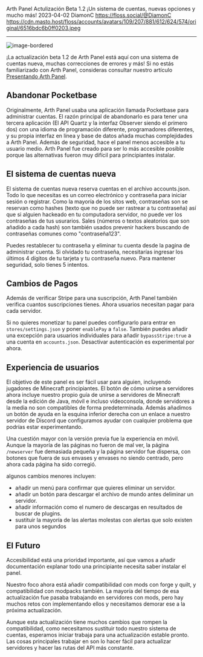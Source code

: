 Arth Panel Actulización Beta 1.2
¡Un sistema de cuentas, nuevas opciones y mucho más!
2023-04-02
DiamonC
https://floss.social/@DiamonC
https://cdn.masto.host/floss/accounts/avatars/109/207/881/612/624/574/original/6516bdc6b0ff0203.jpeg


---


![image-bordered](https://i.imgur.com/WQy6vdr.png)


¡La actualización beta 1.2 de Arth Panel está aquí con una sistema de cuentas nueva, muchas correcciones de errores y más! Si no estás familiarizado con Arth Panel, consideras consultar nuestro artículo [Presentando Arth Panel](https://arthmc.xyz/blog/es-ES*presentando-arth-panel/).


## Abandonar Pocketbase


Originalmente, Arth Panel usaba una aplicación llamada Pocketbase para administrar cuentas. El razón principal de abandonarlo es para tener una tercera aplicación (El API Quartz y la interfaz Observer siendo el primero dos) con una idioma de programación diferente, programadores diferentes, y su propia interfaz en línea y base de datos añada muchas complejidades a Arth Panel.
   Además de seguridad, hace el panel menos accesible a tu usuario medio. Arth Panel fue creado para ser lo más accesible posible porque las alternativas fueron muy difícil para principiantes instalar.


## El sistema de cuentas nueva
El sistema de cuentas nueva reserva cuentas en el archivo accounts.json. Todo lo que necesitas es un correo electrónico y contraseña para iniciar sesión o registrar. Como la mayoría de los sitos web, contraseñas son se reservan como hashes (texto que no puede ser rastrear a tu contraseña) así que si alguien hackeado en tu computadora servidor, no puede ver los contraseñas de tus usurarios. Sales (números o textos aleatorios que son añadido a cada hash) son también usados prevenir hackers buscando de contraseñas comunes como "contraseña123".


Puedes restablecer tu contraseña y eliminar tu cuenta desde la pagina de administrar cuenta. Si olvidado tu contraseña, necesitarías ingresar los últimos 4 dígitos de tu tarjeta y tu contraseña nuevo. Para mantener seguridad, solo tienes 5 intentos.


## Cambios de Pagos
Además de verificar Stripe para una suscripción, Arth Panel también verifica cuantos suscripciones tienes. Ahora usuarios necesitan pagar para cada servidor.


Si no quieres monetizar tu panel puedes configurarlo para entrar en `stores/settings.json` y poner `enablePay` a `false`. También puedes añadir una excepción para usuarios individuales para añadir `bypassStripe:true` a una cuenta en `accounts.json`. Desactivar autenticación es experimental por ahora.


## Experiencia de usuarios


El objetivo de este panel es ser fácil usar para alguien, incluyendo jugadores de Minecraft principiantes. El botón de cómo unirse a servidores ahora incluye nuestro propio guía de unirse a servidores de Minecraft desde la edición de Java, móvil e incluso videoconsola, donde servidores a la media no son compatibles de forma predeterminada. Además añadimos un botón de ayuda en la esquina inferior derecha con un enlace a nuestro servidor de Discord que configuramos ayudar con cualquier problema que podrías estar experimentando.


Una cuestión mayor con la versión previa fue la experiencia en móvil. Aunque la mayoría de las páginas no fueron de mal ver, la página `/newserver` fue demasiada pequeña y la página servidor fue dispersa, con botones que fuera de sus envases y envases no siendo centrado, pero ahora cada página ha sido corregió.


algunos cambios menores incluyen: 
-  añadir un menú para confirmar que quieres eliminar un servidor.
-  añadir un botón para descargar el archivo de mundo antes deliminar un servidor.
-  añadir información como el numero de descargas en resultados de buscar de plugins.
-  sustituir la mayoría de las alertas molestas con alertas que solo existen para unos segundos


## El Futuro
Accesibilidad está una prioridad importante, así que vamos a añadir documentación explanar todo una principiante necesita saber instalar el panel.


Nuestro foco ahora está añadir compatibilidad con mods con forge y quilt, y compatibilidad con modpacks también. La mayoría del tiempo de esa actualización fue pasaba trabajando en servidores con mods, pero hay muchos retos con implementando ellos y necesitamos demorar ese a la próxima actualización.


Aunque esta actualización tiene muchos cambios que rompen la compatibilidad, como necesitamos sustituir todo nuestro sistema de cuentas, esperamos iniciar trabaja para una actualización estable pronto. Las cosas principales trabajar en son lo hacer fácil para actualizar servidores y hacer las rutas del API más constante.




